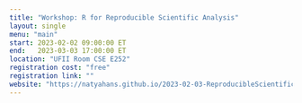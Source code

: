 ```yaml
---
title: "Workshop: R for Reproducible Scientific Analysis"
layout: single
menu: "main"
start: 2023-02-02 09:00:00 ET
end:   2023-03-03 17:00:00 ET
location: "UFII Room CSE E252" 
registration cost: "free"
registration link: ""
website: "https://natyahans.github.io/2023-02-03-ReproducibleScientificAnalysisinR/"
---
```

